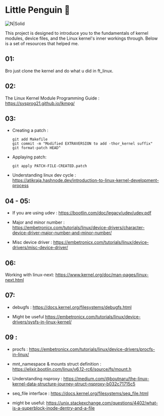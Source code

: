 # Little Penguin 🐧

![N|Solid](https://i.pinimg.com/originals/a8/c0/1d/a8c01db2df0e9861ff29607b6b448dbf.gif)

This project is designed to introduce you to the fundamentals of kernel modules, device files, and the Linux kernel's inner workings through.
Below is a set of resources that helped me.

## 01:
Bro just clone the kernel and do what u did in ft_linux.

## 02:
The Linux Kernel Module Programming Guide :
https://sysprog21.github.io/lkmpg/

## 03:
- Creating a patch  :
    ```git
    git add Makefile
    git commit -m "Modified EXTRAVERSION to add -thor_kernel suffix"
    git format-patch HEAD^ 
    ```

- Applaying patch:
    ```git
    git apply PATCH-FILE-CREATED.patch
    ```

- Understanding linux dev cycle :
https://atikraja.hashnode.dev/introduction-to-linux-kernel-development-process


## 04 - 05:
- If you are using udev :
https://bootlin.com/doc/legacy/udev/udev.pdf

- Major and minor number :
https://embetronicx.com/tutorials/linux/device-drivers/character-device-driver-major-number-and-minor-number/

- Misc device driver :
https://embetronicx.com/tutorials/linux/device-drivers/misc-device-driver/

## 06:
Working with linux-next:
https://www.kernel.org/doc/man-pages/linux-next.html

## 07:

- debugfs :
https://docs.kernel.org/filesystems/debugfs.html

- Might be useful
https://embetronicx.com/tutorials/linux/device-drivers/sysfs-in-linux-kernel/


## 09 :
- procfs :
https://embetronicx.com/tutorials/linux/device-drivers/procfs-in-linux/

- mnt_namespace  & mounts struct definition :
https://elixir.bootlin.com/linux/v6.12-rc6/source/fs/mount.h

- Understanding nsproxy :
https://medium.com/@boutnaru/the-linux-kernel-data-structure-journey-struct-nsproxy-b032c71715c5

- seq_file interface :
https://docs.kernel.org/filesystems/seq_file.html

- might be useful:
https://unix.stackexchange.com/questions/4402/what-is-a-superblock-inode-dentry-and-a-file
